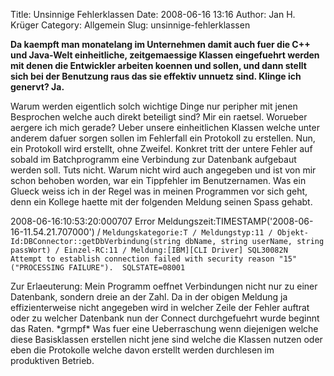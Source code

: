 Title: Unsinnige Fehlerklassen
Date: 2008-06-16 13:16
Author: Jan H. Krüger
Category: Allgemein
Slug: unsinnige-fehlerklassen

**Da kaempft man monatelang im Unternehmen damit auch fuer die C++ und
Java-Welt einheitliche, zeitgemaessige Klassen eingefuehrt werden mit
denen die Entwickler arbeiten koennen und sollen, und dann stellt sich
bei der Benutzung raus das sie effektiv unnuetz sind. Klinge ich
genervt? Ja.**  
  
Warum werden eigentlich solch wichtige Dinge nur peripher mit jenen
Besprochen welche auch direkt beteiligt sind? Mir ein raetsel. Worueber
aergere ich mich gerade? Ueber unsere einheitlichen Klassen welche unter
anderem dafuer sorgen sollen im Fehlerfall ein Protokoll zu erstellen.
Nun, ein Protokoll wird erstellt, ohne Zweifel. Konkret tritt der untere
Fehler auf sobald im Batchprogramm eine Verbindung zur Datenbank
aufgebaut werden soll. Tuts nicht. Warum nicht wird auch angegeben und
ist von mir schon behoben worden, war ein Tippfehler im Benutzernamen.
Was ein Glueck weiss ich in der Regel was in meinen Programmen vor sich
geht, denn ein Kollege haette mit der folgenden Meldung seinen Spass
gehabt.  
  
2008-06-16:10:53:20:000707 Error
Meldungszeit:TIMESTAMP('2008-06-16-11.54.21.707000') /
`Meldungskategorie:T / Meldungstyp:11 / Objekt-Id:DBConnector::getDbVerbindung(string dbName, string userName, string passWort) / Einzel-RC:11 / Meldung:[IBM][CLI Driver] SQL30082N  Attempt to establish connection failed with security reason "15" ("PROCESSING FAILURE").  SQLSTATE=08001`  
  
Zur Erlaeuterung: Mein Programm oeffnet Verbindungen nicht nur zu einer
Datenbank, sondern dreie an der Zahl. Da in der obigen Meldung ja
effizienterweise nicht angegeben wird in welcher Zeile der Fehler
auftrat oder zu welcher Datenbank nun der Connect durchgefuehrt wurde
beginnt das Raten. \*grmpf\* Was fuer eine Ueberraschung wenn diejenigen
welche diese Basisklassen erstellen nicht jene sind welche die Klassen
nutzen oder eben die Protokolle welche davon erstellt werden durchlesen
im produktiven Betrieb.
